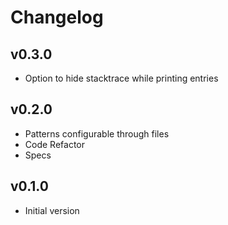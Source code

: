 # Changelog

## v0.3.0

- Option to hide stacktrace while printing entries

## v0.2.0

- Patterns configurable through files
- Code Refactor
- Specs

## v0.1.0

- Initial version